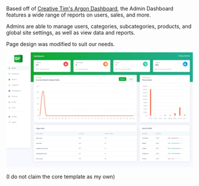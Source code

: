 Based off of [Creative Tim's Argon Dashboard](https://www.creative-tim.com/product/argon-dashboard-asp-net), the Admin Dashboard features a wide range of reports on users, sales, and more.

Admins are able to manage users, categories, subcategories, products, and global site settings, as well as view data and reports.

Page design was modified to suit our needs.


<p align="center">
      <img width="700" src="/Designs/AdminFrontend/dash.jpeg">
</p>

(I do not claim the core template as my own)
